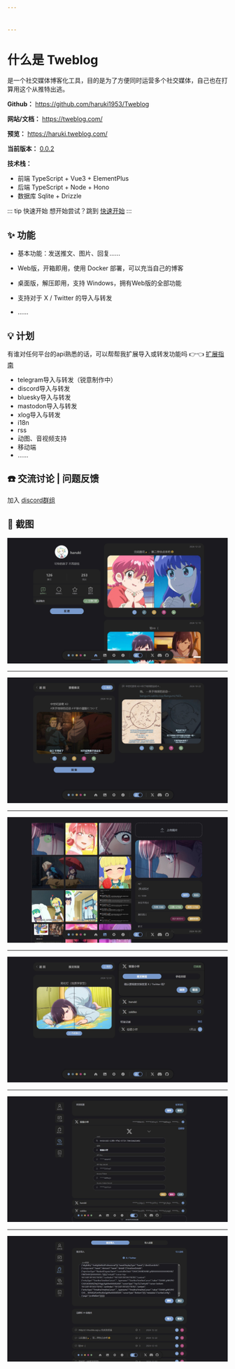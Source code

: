 ```yaml
---


---
```


# 什么是 Tweblog <Badge type="tip" text="0.0.2" />

是一个社交媒体博客化工具，目的是为了方便同时运营多个社交媒体，自己也在打算用这个从推特出逃。

**Github：** https://github.com/haruki1953/Tweblog

**网站/文档：** https://tweblog.com/

**预览：** https://haruki.tweblog.com/

**当前版本：** [0.0.2](./changelog.md#002)

**技术栈：**
- 前端 TypeScript + Vue3 + ElementPlus
- 后端 TypeScript + Node + Hono
- 数据库 Sqlite + Drizzle

::: tip 快速开始
想开始尝试？跳到 [快速开始](./getting-started)
:::

## ✨ 功能

- 基本功能：发送推文、图片、回复……

- Web版，开箱即用，使用 Docker 部署，可以充当自己的博客

- 桌面版，解压即用，支持 Windows，拥有Web版的全部功能

- 支持对于 X / Twitter 的导入与转发

- ......

## 💡 计划

有谁对任何平台的api熟悉的话，可以帮帮我扩展导入或转发功能吗 👉👈 [扩展指南](./extension/project.md) 

- telegram导入与转发（锐意制作中）
- discord导入与转发
- bluesky导入与转发
- mastodon导入与转发
- xlog导入与转发
- i18n
- rss
- 动图、音视频支持
- 移动端
- ......

## ☎️ 交流讨论 | 问题反馈

加入 [discord群组](https://discord.gg/tYXj9ShnVr)


## 📸 截图

![alt text](./assets/image.jpg)

---

![alt text](./assets/image-1.jpg)

---

![alt text](./assets/image-2.jpg)

---

![alt text](./assets/image-3.jpg)

---

![alt text](./assets/image-5.jpg)

---

![alt text](./assets/image-6.jpg)
